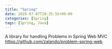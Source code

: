 ```yaml
---
title: "Spring"
date: 2020-07-07T20:35:55+09:00
categories: [Spring]
tags: [Spring, Java]
---
```


A library for handling Problems in Spring Web MVC
  https://github.com/zalando/problem-spring-web